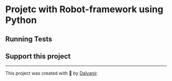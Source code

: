 # Projetc with Robot-framework using Python



## Running Tests



## Support this project

___

This project was created with 💚 by [Dalvanir](https://www.linkedin.com/in/dalvanir-vieira-da-silva-7715a5191/).

